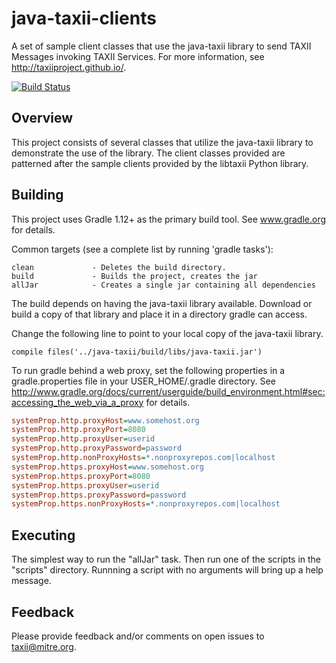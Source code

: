 # java-taxii-clients

A set of sample client classes that use the java-taxii library to send TAXII Messages invoking TAXII Services.
For more information, see http://taxiiproject.github.io/.

[![Build Status](https://travis-ci.org/TAXIIProject/java-taxii-clients.svg?branch=master)](https://travis-ci.org/TAXIIProject/java-taxii-clients)

## Overview

This project consists of several classes that utilize the java-taxii library to 
demonstrate the use of the library. The client classes provided are patterned 
after the sample clients provided by the libtaxii Python library.

## Building

This project uses Gradle 1.12+ as the primary build tool.  See
www.gradle.org for details.

Common targets (see a complete list by running 'gradle tasks'):

    clean             - Deletes the build directory.
    build             - Builds the project, creates the jar
    allJar            - Creates a single jar containing all dependencies

The build depends on having the java-taxii library available. Download or build 
a copy of that library and place it in a directory gradle can access. 

Change the following line to point to your local copy of the java-taxii library.

    compile files('../java-taxii/build/libs/java-taxii.jar')
    
To run gradle behind a web proxy, set the following properties in a
gradle.properties file in your USER_HOME/.gradle directory. See
http://www.gradle.org/docs/current/userguide/build_environment.html#sec:accessing_the_web_via_a_proxy
for details.

```INI
systemProp.http.proxyHost=www.somehost.org
systemProp.http.proxyPort=8080
systemProp.http.proxyUser=userid
systemProp.http.proxyPassword=password
systemProp.http.nonProxyHosts=*.nonproxyrepos.com|localhost
systemProp.https.proxyHost=www.somehost.org
systemProp.https.proxyPort=8080
systemProp.https.proxyUser=userid
systemProp.https.proxyPassword=password
systemProp.https.nonProxyHosts=*.nonproxyrepos.com|localhost
```

## Executing

The simplest way to run the "allJar" task. Then run one of the scripts in the "scripts"
directory. Runnning a script with no arguments will bring up a help message.

## Feedback

Please provide feedback and/or comments on open issues to taxii@mitre.org.
